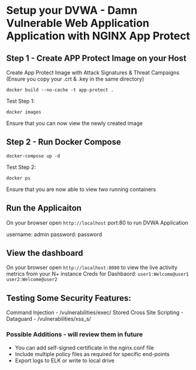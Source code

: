 # Setup your DVWA - Damn Vulnerable Web Application Application with NGINX App Protect 

## Step 1 - Create APP Protect Image on your Host

 Create App Protect Image with Attack Signatures & Threat Campaigns
  (Ensure you copy your .crt & .key in the same directory)
  
  `docker build --no-cache -t app-protect .`

Test Step 1: 

`docker images`

Ensure that you can now view the newly created image

## Step 2 - Run Docker Compose

`docker-compose up -d`

Test Step 2:

`docker ps`

Ensure that you are now able to view two running containers

## Run the Applicaiton

On your browser open `http://localhost` port:80 to run DVWA Application

  username: admin
  password: password

## View the dashboard

 On your browser open `http://localhost:8080` to view the live activity metrics from your N+ instance
 Creds for Dashbaord:
`user1:Welcome@user1`
`user2:Welcome@user2`
  
## Testing Some Security Features:

Command Injection - <url>/vulnerabilities/exec/
Stored Cross Site Scripting - Dataguard - <url>/vulnerabilities/xss_s/
 


### Possible Additions - will review them in future

- You can add self-signed certificate in the nginx.conf file 
- Include multiple policy files as required for specific end-points
- Export logs to ELK or write to local drive

